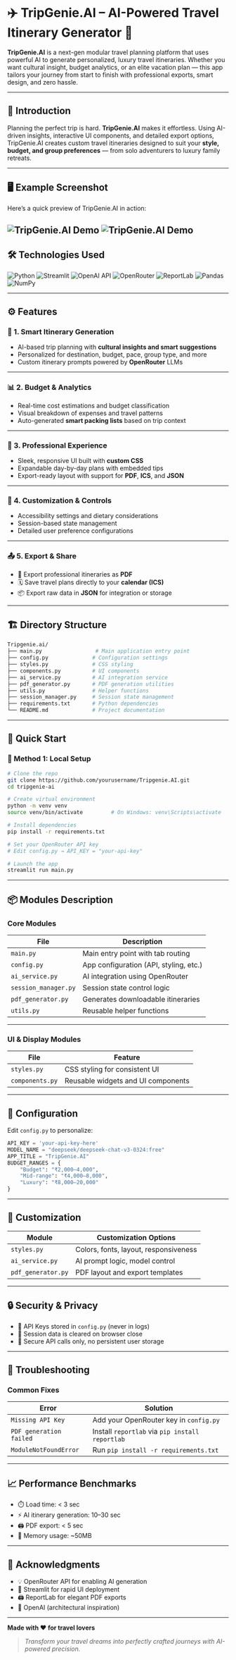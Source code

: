 # ✈️ TripGenie.AI – AI-Powered Travel Itinerary Generator 🌟

**TripGenie.AI** is a next-gen modular travel planning platform that uses powerful AI to generate personalized, luxury travel itineraries. Whether you want cultural insight, budget analytics, or an elite vacation plan — this app tailors your journey from start to finish with professional exports, smart design, and zero hassle.

---
## 🧭 Introduction

Planning the perfect trip is hard. **TripGenie.AI** makes it effortless.
Using AI-driven insights, interactive UI components, and detailed export options, TripGenie.AI creates custom travel itineraries designed to suit your **style, budget, and group preferences** — from solo adventurers to luxury family retreats.

---

## 🖥️ Example Screenshot

Here’s a quick preview of TripGenie.AI in action:

![TripGenie.AI Demo](assets/demo1.png)
![TripGenie.AI Demo](assets/demo2.png)
---

## 🛠️ Technologies Used

![Python](https://img.shields.io/badge/Python-3.8%2B-blue?style=for-the-badge)
![Streamlit](https://img.shields.io/badge/Streamlit-1.28%2B-ff4b4b?style=for-the-badge&logo=streamlit&logoColor=white)
![OpenAI API](https://img.shields.io/badge/OpenAI_API-10a37f?style=for-the-badge&logo=openai&logoColor=white)
![OpenRouter](https://img.shields.io/badge/OpenRouter-API-007acc?style=for-the-badge)
![ReportLab](https://img.shields.io/badge/ReportLab-PDF-lightgrey?style=for-the-badge)
![Pandas](https://img.shields.io/badge/Pandas-150458?style=for-the-badge&logo=pandas&logoColor=white)
![NumPy](https://img.shields.io/badge/Numpy-013243?style=for-the-badge&logo=numpy&logoColor=white)


---

## ⚙️ Features

### 🤖 1. Smart Itinerary Generation

* AI-based trip planning with **cultural insights and smart suggestions**
* Personalized for destination, budget, pace, group type, and more
* Custom itinerary prompts powered by **OpenRouter** LLMs

---

### 📊 2. Budget & Analytics

* Real-time cost estimations and budget classification
* Visual breakdown of expenses and travel patterns
* Auto-generated **smart packing lists** based on trip context

---

### 🎨 3. Professional Experience

* Sleek, responsive UI built with **custom CSS**
* Expandable day-by-day plans with embedded tips
* Export-ready layout with support for **PDF**, **ICS**, and **JSON**

---

### 🧰 4. Customization & Controls

* Accessibility settings and dietary considerations
* Session-based state management
* Detailed user preference configurations

---

### 📤 5. Export & Share

* 📄 Export professional itineraries as **PDF**
* 🗓️ Save travel plans directly to your **calendar (ICS)**
* 📦 Export raw data in **JSON** for integration or storage

---

## 🏗️ Directory Structure

```bash
Tripgenie.ai/
├── main.py                 # Main application entry point
├── config.py              # Configuration settings
├── styles.py              # CSS styling
├── components.py          # UI components
├── ai_service.py          # AI integration service
├── pdf_generator.py       # PDF generation utilities
├── utils.py               # Helper functions
├── session_manager.py     # Session state management
├── requirements.txt       # Python dependencies
└── README.md              # Project documentation

```

---

## 🚀 Quick Start

### 🔧 Method 1: Local Setup

```bash
# Clone the repo
git clone https://github.com/yourusername/Tripgenie.AI.git
cd tripgenie-ai

# Create virtual environment
python -m venv venv
source venv/bin/activate         # On Windows: venv\Scripts\activate

# Install dependencies
pip install -r requirements.txt

# Set your OpenRouter API key
# Edit config.py → API_KEY = "your-api-key"

# Launch the app
streamlit run main.py
```

---

## 📦 Modules Description

### Core Modules

| File                 | Description                            |
| -------------------- | -------------------------------------- |
| `main.py`            | Main entry point with tab routing      |
| `config.py`          | App configuration (API, styling, etc.) |
| `ai_service.py`      | AI integration using OpenRouter        |
| `session_manager.py` | Session state control logic            |
| `pdf_generator.py`   | Generates downloadable itineraries     |
| `utils.py`           | Reusable helper functions              |

---

### UI & Display Modules

| File                   | Feature                            |
| ---------------------- | ---------------------------------- |
| `styles.py`            | CSS styling for consistent UI      |
| `components.py`     | Reusable widgets and UI components |

---

## 🔧 Configuration

Edit `config.py` to personalize:

```python
API_KEY = 'your-api-key-here'
MODEL_NAME = "deepseek/deepseek-chat-v3-0324:free"
APP_TITLE = "TripGenie.AI"
BUDGET_RANGES = {
    "Budget": "₹2,000–4,000",
    "Mid-range": "₹4,000–8,000",
    "Luxury": "₹8,000–20,000"
}
```
---

## 🎨 Customization

| Module                 | Customization Options                 |
| ---------------------- | ------------------------------------- |
| `styles.py`            | Colors, fonts, layout, responsiveness |
| `ai_service.py`        | AI prompt logic, model control        |
| `pdf_generator.py`     | PDF layout and export templates       |

---

## 🔒 Security & Privacy

* 🔑 API Keys stored in `config.py` (never in logs)
* 🧼 Session data is cleared on browser close
* 🔐 Secure API calls only, no persistent user storage

---

## 🐞 Troubleshooting

### Common Fixes

| Error                   | Solution                                        |
| ----------------------- | ----------------------------------------------- |
| `Missing API Key`       | Add your OpenRouter key in `config.py`          |
| `PDF generation failed` | Install `reportlab` via `pip install reportlab` |
| `ModuleNotFoundError`   | Run `pip install -r requirements.txt`           |

---

## 📈 Performance Benchmarks

* ⏱️ Load time: < 3 sec
* ⚡ AI itinerary generation: 10–30 sec
* 🖨️ PDF export: < 5 sec
* 🧠 Memory usage: \~50MB

---

## 🙏 Acknowledgments

* 💡 OpenRouter API for enabling AI generation
* 🎨 Streamlit for rapid UI deployment
* 🖨️ ReportLab for elegant PDF exports
* 🤖 OpenAI (architectural inspiration)

---

**Made with ❤️ for travel lovers**

> *Transform your travel dreams into perfectly crafted journeys with AI-powered precision.*

